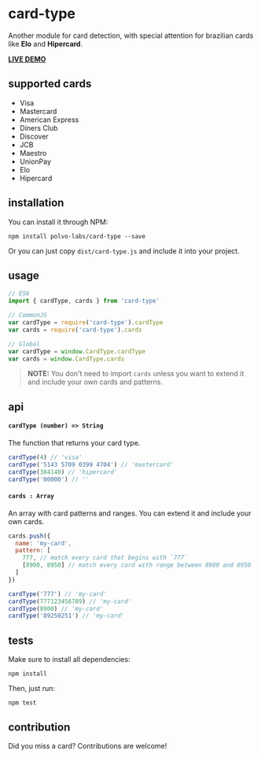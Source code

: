 # card-type

Another module for card detection, with special attention
for brazilian cards like **Elo** and **Hipercard**.

**[LIVE DEMO](https://polvo-labs.github.io/card-type/example/)**

## supported cards

* Visa
* Mastercard
* American Express
* Diners Club
* Discover
* JCB
* Maestro
* UnionPay
* Elo
* Hipercard

## installation

You can install it through NPM:

`npm install polvo-labs/card-type --save`

Or you can just copy `dist/card-type.js` and include it into your project.

## usage

```js
// ES6
import { cardType, cards } from 'card-type'

// CommonJS
var cardType = require('card-type').cardType
var cards = require('card-type').cards

// Global
var cardType = window.CardType.cardType
var cards = window.CardType.cards
```

> **NOTE:** You don't need to import `cards` unless you want to extend it and include your own cards and patterns.

## api

#### `cardType (number) => String`

The function that returns your card type.

```js
cardType(4) // 'visa'
cardType('5143 5709 0399 4704') // 'mastercard'
cardType(384140) // 'hipercard'
cardType('00000') // ''
```

#### `cards : Array`

An array with card patterns and ranges. You can extend it and include your
own cards.

```js
cards.push({
  name: 'my-card',
  pattern: [
    777, // match every card that begins with `777`
    [8900, 8950] // match every card with range between 8900 and 8950
  ]
})

cardType('777') // 'my-card'
cardType(777123456789) // 'my-card'
cardType(8900) // 'my-card'
cardType('89250251') // 'my-card'
```

## tests

Make sure to install all dependencies:

`npm install`

Then, just run:

`npm test`

## contribution

Did you miss a card? Contributions are welcome!
